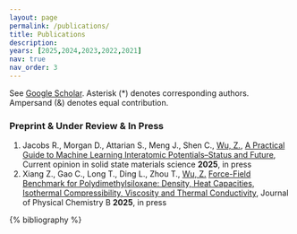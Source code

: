 ```yaml
---
layout: page
permalink: /publications/
title: Publications
description: 
years: [2025,2024,2023,2022,2021]
nav: true
nav_order: 3
---
```


See [Google Scholar](https://scholar.google.com/citations?hl=en&user=wo1zj5kAAAAJ&view_op=list_works&sortby=pubdate). Asterisk (*) denotes corresponding authors. Ampersand (&) denotes equal contribution.

### Preprint & Under Review & In Press

1. Jacobs R., Morgan D., Attarian S., Meng J., Shen C., <ins>Wu, Z.</ins>, [A Practical Guide to Machine Learning Interatomic Potentials–Status and Future](https://par.nsf.gov/biblio/10566060), Current opinion in solid state materials science **2025**, in press
2. Xiang Z., Gao C., Long T., Ding L., Zhou T., <ins>Wu, Z.</ins> [Force-Field Benchmark for Polydimethylsiloxane: Density, Heat Capacities, Isothermal Compressibility, Viscosity and Thermal Conductivity](https://pubs.acs.org/doi/full/10.1021/acs.jpcb.4c08471), Journal of Physical Chemistry B **2025**, in press

<!-- _pages/publications.md -->

<!-- Bibsearch Feature -->

<!-- {% include bib_search.liquid %} -->

<div class="publications">

{% bibliography %}

</div>
